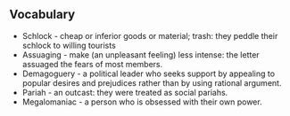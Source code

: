 ## Vocabulary

- Schlock - cheap or inferior goods or material; trash: they peddle their schlock to willing tourists
- Assuaging - make (an unpleasant feeling) less intense: the letter assuaged the fears of most members.
- Demagoguery - a political leader who seeks support by appealing to popular desires and prejudices rather than by using rational argument.
- Pariah - an outcast: they were treated as social pariahs.
- Megalomaniac - a person who is obsessed with their own power.